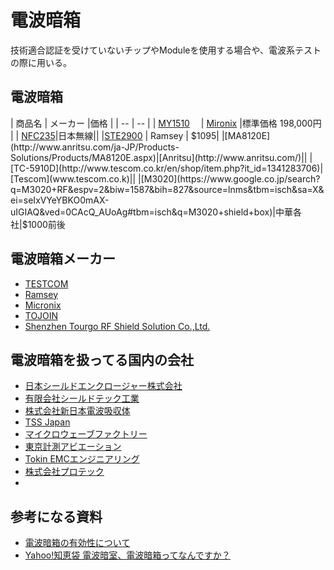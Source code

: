 # 電波暗箱

技術適合認証を受けていないチップやModuleを使用する場合や、電波系テストの際に用いる。

## 電波暗箱

| 商品名 | メーカー |価格 |
| -- | -- |
| [MY1510](http://www.micronix-jp.com/Products/Electromagnetic%20anechoic%20box/Taurus/Taurus.html#1510)　 | [Mironix](http://www.micronix-jp.com/) |標準価格 198,000円 |
| [NFC235](http://www.jrc.co.jp/eng/product/meq4mp/nfg235/index.html)|日本無線||
|[STE2900](http://ramseytest.com/product_list.php?category=1&series=1) | Ramsey | $1095|
|[MA8120E](http://www.anritsu.com/ja-JP/Products-Solutions/Products/MA8120E.aspx)|[Anritsu](http://www.anritsu.com/)||
|[TC-5910D](http://www.tescom.co.kr/en/shop/item.php?it_id=1341283706)|[Tescom](www.tescom.co.k)||
|[M3020](https://www.google.co.jp/search?q=M3020+RF&espv=2&biw=1587&bih=827&source=lnms&tbm=isch&sa=X&ei=seIxVYeYBKO0mAX-uIGIAQ&ved=0CAcQ_AUoAg#tbm=isch&q=M3020+shield+box)|中華各社|$1000前後


## 電波暗箱メーカー
* [TESTCOM](http://www.tescom.co.kr/en/sub2_1.php)
* [Ramsey](http://ramseytest.com/)
* [Micronix](http://www.micronix-jp.com/product/product_2.html)
* [TOJOIN](http://www.chbutc.com/en/home/index.asp)
* [Shenzhen Tourgo RF Shield Solution Co.,Ltd.](http://www.rfshield-china.com/)


## 電波暗箱を扱ってる国内の会社

* [日本シールドエンクロージャー株式会社 ](http://www.jse-emc.co.jp/)
* [有限会社シールドテック工業](http://www.shield-tec.co.jp/)
* [株式会社新日本電波吸収体](http://www.mwa.co.jp/)
* [TSS Japan](http://www.tssj.co.jp/shieldbox2.htm)
* [マイクロウェーブファクトリー](https://www.mwf.co.jp/anechoic-box.htm)
* [東京計測アビエーション](http://www.tokyo-keiki.co.jp/tka/j/products/emc/emc_sr/emc_sr6.html)
* [Tokin EMCエンジニアリング](http://www.tee.tokin.jp/solution/anbako/index.html)
* [株式会社プロテック](http://protec5461.co.jp/protec/?p=353)
* 

## 参考になる資料
* [電波暗箱の有効性について](http://www.toyo.co.jp/file/pdf/microwave/chokomemo/antenaPDF/ANBAKOsemi2.pdf)
* [Yahoo!知恵袋 電波暗室、電波暗箱ってなんですか？](http://detail.chiebukuro.yahoo.co.jp/qa/question_detail/q1494509624)
